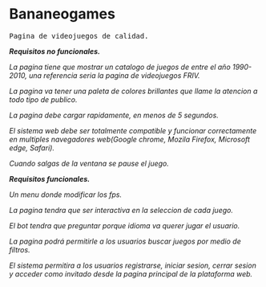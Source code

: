 # Bananeogames
<samp>Pagina de videojuegos de calidad.</samp>

<strong><em>Requisitos no funcionales.</em></strong>

<em>La pagina tiene que mostrar un catalogo de juegos de entre el año 1990-2010, una referencia seria la pagina de videojuegos FRIV.</em>

<em>La pagina va tener una paleta de colores brillantes que llame la atencion a todo tipo de publico.</em>

<em>La pagina debe cargar rapidamente, en menos de 5 segundos.</em>

<em>El sistema web debe ser totalmente compatible y funcionar correctamente en multiples navegadores web(Google chrome, Mozila Firefox, Microsoft edge, Safari).</em>

<em>Cuando salgas de la ventana se pause el juego.</em>

<strong><em>Requisitos funcionales.</em></strong>

<em>Un menu donde modificar los fps.</em>

<em>La pagina tendra que ser interactiva en la seleccion de cada juego.</em>

<em>El bot tendra que preguntar porque idioma va querer jugar el usuario.</em>

<em>La pagina podrá permitirle a los usuarios buscar juegos por medio de filtros.</em>

<em>El sistema permitira a los usuarios registrarse, iniciar sesion, cerrar sesion y acceder como invitado desde la pagina principal  de la plataforma web.</em>
